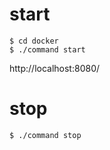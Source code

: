 # start
```
$ cd docker
$ ./command start
```
http://localhost:8080/

# stop
```
$ ./command stop
```
